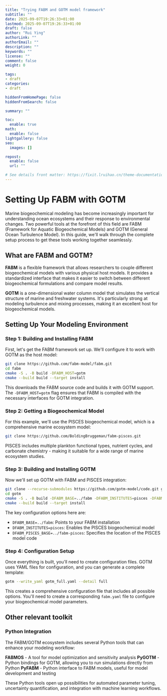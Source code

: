 ```yaml
---
title: "Trying FABM and GOTM model framework"
subtitle: ""
date: 2025-09-07T19:26:33+01:00
lastmod: 2025-09-07T19:26:33+01:00
draft: false
author: "Rui Ying"
authorLink: ""
authorEmail: ""
description: ""
keywords: ""
license: ""
comment: false
weight: 0

tags:
- draft
categories:
- draft

hiddenFromHomePage: false
hiddenFromSearch: false

summary: ""

toc:
  enable: true
math:
  enable: false
lightgallery: false
seo:
  images: []

repost:
  enable: false
  url: ""

# See details front matter: https://fixit.lruihao.cn/theme-documentation-content/#front-matter
---
```

# Setting Up FABM with GOTM

Marine biogeochemical modeling has become increasingly important for understanding ocean ecosystems and their response to environmental changes. Two powerful tools at the forefront of this field are FABM (Framework for Aquatic Biogeochemical Models) and GOTM (General Ocean Turbulence Model). In this guide, we'll walk through the complete setup process to get these tools working together seamlessly.

## What are FABM and GOTM?

**FABM** is a flexible framework that allows researchers to couple different biogeochemical models with various physical host models. It provides a standardized interface that makes it easier to switch between different biogeochemical formulations and compare model results.

**GOTM** is a one-dimensional water column model that simulates the vertical structure of marine and freshwater systems. It's particularly strong at modeling turbulence and mixing processes, making it an excellent host for biogeochemical models.

## Setting Up Your Modeling Environment

### Step 1: Building and Installing FABM

First, let's get the FABM framework set up. We'll configure it to work with GOTM as the host model:

```bash
git clone https://github.com/fabm-model/fabm.git
cd fabm
cmake -S . -B build -DFABM_HOST=gotm
cmake --build build --target install
```

This downloads the FABM source code and builds it with GOTM support. The `-DFABM_HOST=gotm` flag ensures that FABM is compiled with the necessary interfaces for GOTM integration.

### Step 2: Getting a Biogeochemical Model

For this example, we'll use the PISCES biogeochemical model, which is a comprehensive marine ecosystem model:

```bash
git clone https://github.com/BoldingBruggeman/fabm-pisces.git
```

PISCES includes multiple plankton functional types, nutrient cycles, and carbonate chemistry - making it suitable for a wide range of marine ecosystem studies.

### Step 3: Building and Installing GOTM

Now we'll set up GOTM with FABM and PISCES integration:

```bash
git clone --recurse-submodules https://github.com/gotm-model/code.git gotm
cd gotm
cmake -S . -B build -DFABM_BASE=../fabm -DFABM_INSTITUTES=pisces -DFABM_PISCES_BASE=../fabm-pisces
cmake --build build --target install
```

The key configuration options here are:
- `DFABM_BASE=../fabm`: Points to your FABM installation
- `DFABM_INSTITUTES=pisces`: Enables the PISCES biogeochemical model
- `DFABM_PISCES_BASE=../fabm-pisces`: Specifies the location of the PISCES model code

### Step 4: Configuration Setup

Once everything is built, you'll need to create configuration files. GOTM uses YAML files for configuration, and you can generate a complete template:

```bash
gotm --write_yaml gotm_full.yaml --detail full
```

This creates a comprehensive configuration file that includes all possible options. You'll need to create a corresponding `fabm.yaml` file to configure your biogeochemical model parameters.

## Other relevant toolkit

### Python Integration

The FABM/GOTM ecosystem includes several Python tools that can enhance your modeling workflow:

**FABMOS** - A tool for model optimization and sensitivity analysis
**PyGOTM** - Python bindings for GOTM, allowing you to run simulations directly from Python
**PyFABM** - Python interface to FABM models, useful for model development and testing

These Python tools open up possibilities for automated parameter tuning, uncertainty quantification, and integration with machine learning workflows.
